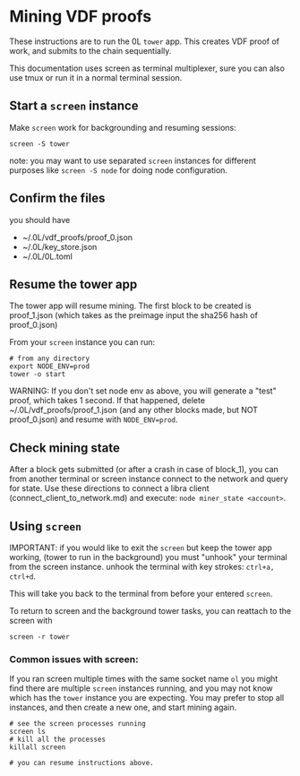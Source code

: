 # Mining VDF proofs

These instructions are to run the 0L `tower` app. This creates VDF proof of work, and submits to the chain sequentially.

This documentation uses screen as terminal multiplexer, sure you can also use tmux or run it in a normal terminal session. 

## Start a `screen` instance

Make `screen` work for backgrounding and resuming sessions:
```
screen -S tower
```
note: you may want to use separated `screen` instances for different purposes like `screen -S node` for doing node configuration.

## Confirm the files

you should have 
- ~/.0L/vdf_proofs/proof_0.json
- ~/.0L/key_store.json
- ~/.0L/0L.toml

## Resume the tower app
The tower app will resume mining. The first block to be created is proof_1.json (which takes as the preimage input the sha256 hash of proof_0.json)

From your `screen` instance you can run:
```
# from any directory
export NODE_ENV=prod
tower -o start
```
WARNING: If you don't set node env as above, you will generate a "test" proof, which takes 1 second. If that happened, delete ~/.0L/vdf_proofs/proof_1.json (and any other blocks made, but NOT proof_0.json) and resume with `NODE_ENV=prod`.

## Check mining state

After a block gets submitted (or after a crash in case of block_1), you can from another terminal or screen instance connect to the network and query for state. Use these directions to connect a libra client (connect_client_to_network.md) and execute: `node miner_state <account>`. 

## Using `screen`
IMPORTANT: if you would like to exit the `screen` but keep the tower app working, (tower to run in the background) you must "unhook" your terminal from the screen instance.
unhook the terminal with key strokes:
`ctrl+a, ctrl+d`.

This will take you back to the terminal from before your entered `screen`.

To return to screen and the background tower tasks, you can reattach to the screen with 
```
screen -r tower
```


### Common issues with screen:

If you ran screen multiple times with the same socket name `ol` you might find there are multiple `screen` instances running, and you may not know which has the `tower` instance you are expecting. You may prefer to stop all instances, and then create a new one, and start mining again.
```
# see the screen processes running
screen ls
# kill all the processes
killall screen

# you can resume instructions above.

```